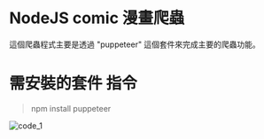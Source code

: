 # NodeJS comic 漫畫爬蟲

這個爬蟲程式主要是透過 "puppeteer" 這個套件來完成主要的爬蟲功能。


# 需安裝的套件 指令

> npm install puppeteer







![code_1](https://imgur.com/Hl4OIvl.png)




